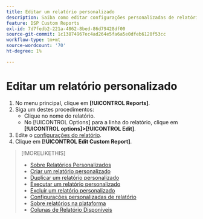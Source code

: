 ```yaml
---
title: Editar um relatório personalizado
description: Saiba como editar configurações personalizadas de relatórios.
feature: DSP Custom Reports
exl-id: 7d7fedb2-221a-4862-8bed-86d79428df00
source-git-commit: 1c13874967ec4ad264e5fa6a5e0dfeb6120f53cc
workflow-type: tm+mt
source-wordcount: '70'
ht-degree: 1%

---
```


# Editar um relatório personalizado

1. No menu principal, clique em **[!UICONTROL Reports]**.
1. Siga um destes procedimentos:
   * Clique no nome do relatório.
   * No [!UICONTROL Options] para a linha do relatório, clique em **[!UICONTROL options]>[!UICONTROL Edit]**.
1. Edite o [configurações do relatório](/help/dsp/reports/report-settings.md).
1. Clique em **[!UICONTROL Edit Custom Report]**.

>[!MORELIKETHIS]
>
>* [Sobre Relatórios Personalizados](/help/dsp/reports/report-about.md)
>* [Criar um relatório personalizado](/help/dsp/reports/report-create.md)
>* [Duplicar um relatório personalizado](/help/dsp/reports/report-copy.md)
>* [Executar um relatório personalizado](/help/dsp/reports/report-run-now.md)
>* [Excluir um relatório personalizado](/help/dsp/reports/report-delete.md)
>* [Configurações personalizadas de relatório](/help/dsp/reports/report-settings.md)
>* [Sobre relatórios na plataforma](/help/dsp/campaign-management/reports/campaign-reports-about.md)
>* [Colunas de Relatório Disponíveis](/help/dsp/reports/report-columns.md)

